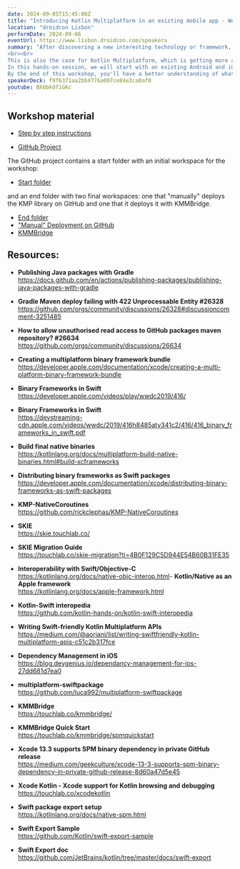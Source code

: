 ```yaml
---
date: 2024-09-05T15:45:00Z
title: "Introducing Kotlin Multiplatform in an existing mobile app - Workshop Edition"
location: "droidcon Lisbon"
performDate: 2024-09-06
eventUrl: https://www.lisbon.droidcon.com/speakers
summary: "After discovering a new interesting technology or framework, you will probably start asking yourself how to integrate it into an existing project. That's because, the possibility of starting with a blank canvas is rare (not impossible, but rare).
<br><br>
This is also the case for Kotlin Multiplatform, which is getting more and more hype every day. And now, that the technology has become stable, it's the perfect time to start using it!
In this hands-on session, we will start with an existing Android and iOS application that \"lives\" in separate repositories, we will extract the business logic from the Android app and share it between the two apps with a Kotlin Multiplatform library. We will also cover how to distribute the library to the existing applications.
By the end of this workshop, you'll have a better understanding of what is needed to start using Kotlin Multiplatform in your existing projects."
speakerDeck: f9f6371aa2bb4776a007ce84e3ca0af0
youtube: BX0bkOf1GKc
---
```


## Workshop material

- [Step by step instructions](https://www.marcogomiero.com/workshops/introducing-kotlin-multiplatform-in-an-existing-mobile-app/)

- [GitHub Project](https://github.com/prof18/kmp-existing-project-workshop)

The GitHub project contains a start folder with an initial workspace for the workshop:

- [Start folder](https://github.com/prof18/kmp-existing-project-workshop/tree/main/start)

and an end folder with two final workspaces: one that "manually" deploys the KMP library on GitHub and one that it deploys it with KMMBridge.

- [End folder](https://github.com/prof18/kmp-existing-project-workshop/tree/main/end)
- ["Manual" Deployment on GitHub](https://github.com/prof18/kmp-existing-project-workshop/tree/main/end/self-publish)
- [KMMBridge](https://github.com/prof18/kmp-existing-project-workshop/tree/main/end/kmmbridge)

## Resources: 

- **Publishing Java packages with Gradle**\
    https://docs.github.com/en/actions/publishing-packages/publishing-java-packages-with-gradle

- **Gradle Maven deploy failing with 422 Unprocessable Entity #26328**\
    https://github.com/orgs/community/discussions/26328#discussioncomment-3251485

- **How to allow unauthorised read access to GitHub packages maven repository? #26634**\
    https://github.com/orgs/community/discussions/26634    

- **Creating a multiplatform binary framework bundle**\
    https://developer.apple.com/documentation/xcode/creating-a-multi-platform-binary-framework-bundle

- **Binary Frameworks in Swift**\
    https://developer.apple.com/videos/play/wwdc2019/416/

- **Binary Frameworks in Swift**\
    https://devstreaming-cdn.apple.com/videos/wwdc/2019/416h8485aty341c2/416/416_binary_frameworks_in_swift.pdf

- **Build final native binaries**\
    https://kotlinlang.org/docs/multiplatform-build-native-binaries.html#build-xcframeworks

- **Distributing binary frameworks as Swift packages**\
    https://developer.apple.com/documentation/xcode/distributing-binary-frameworks-as-swift-packages

- **KMP-NativeCoroutines**\
    https://github.com/rickclephas/KMP-NativeCoroutines

- **SKIE**\
    https://skie.touchlab.co/

- **SKIE Migration Guide**\
    https://touchlab.co/skie-migration?ti=4B0F129C5D944E54B60B31FE35

- **Interoperability with Swift/Objective-C**\
    https://kotlinlang.org/docs/native-objc-interop.html
​
​- **Kotlin/Native as an Apple framework**\
    https://kotlinlang.org/docs/apple-framework.html

- **Kotlin-Swift interopedia**\
    https://github.com/kotlin-hands-on/kotlin-swift-interopedia    

- **Writing Swift-friendly Kotlin Multiplatform APIs**\
    https://medium.com/@aoriani/list/writing-swiftfriendly-kotlin-multiplatform-apis-c51c2b317fce

- **Dependency Management in iOS**\
    https://blog.devgenius.io/dependancy-management-for-ios-27dd681d7ea0

- **multiplatform-swiftpackage**\
    https://github.com/luca992/multiplatform-swiftpackage

- **KMMBridge**\
    https://touchlab.co/kmmbridge/

- **KMMBridge Quick Start**\
    https://touchlab.co/kmmbridge/spmquickstart

- **Xcode 13.3 supports SPM binary dependency in private GitHub release**\
    https://medium.com/geekculture/xcode-13-3-supports-spm-binary-dependency-in-private-github-release-8d60a47d5e45

- **Xcode Kotlin - Xcode support for Kotlin browsing and debugging**\
    https://touchlab.co/xcodekotlin

- **Swift package export setup**\
    https://kotlinlang.org/docs/native-spm.html

- **Swift Export Sample**\
    https://github.com/Kotlin/swift-export-sample

- **Swift Export doc**
    https://github.com/JetBrains/kotlin/tree/master/docs/swift-export
